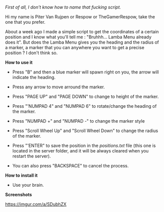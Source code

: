_First of all, I don't know how to name that fucking script._

Hi my name is Piter Van Rujpen or Respow or TheGamerRespow, take the one that you prefer.

About a week ago I made a simple script to get the coordinates of a certain position and I know what you'll tell me : "Bruhhh... Lamba Menu already does it". But does the Lamba Menu gives you the heading and the radius of a marker, a marker that you can anywhere you want to get a precise position ? I don't think so.

**How to use it**

- Press "B" and then a blue marker will spawn right on you, the arrow will indicate the heading. 
- Press any arrow to move arround the marker. 
- Press "PAGE UP" and "PAGE DOWN" to change to height of the marker.
- Press "'NUMPAD 4" and "NUMPAD 6" to rotate/change the heading of the marker.
- Press "NUMPAD +"  and "NUMPAD -" to change the marker style
- Press "Scroll Wheel Up"  and "Scroll Wheel Down" to change the radius of the marker.
- Press "'ENTER" to save the position in the _positions.txt_ file (this one is located in the server folder, and it will be always cleared when you restart the server).

- You can also press "BACKSPACE" to cancel the process.

**How to install it**

- Use your brain.

**Screenshots**

https://imgur.com/a/SDubhZX
